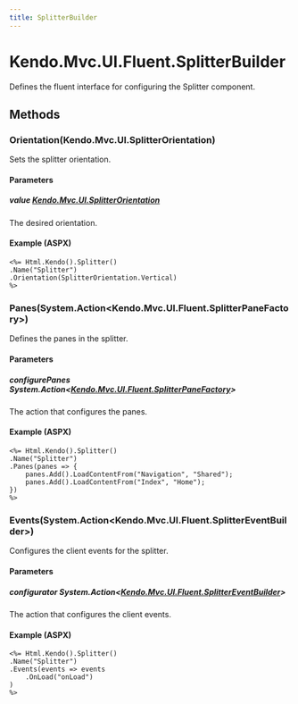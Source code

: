 ```yaml
---
title: SplitterBuilder
---
```


# Kendo.Mvc.UI.Fluent.SplitterBuilder
Defines the fluent interface for configuring the Splitter component.




## Methods


### Orientation(Kendo.Mvc.UI.SplitterOrientation)
Sets the splitter orientation.


#### Parameters

##### value [Kendo.Mvc.UI.SplitterOrientation](/api/aspnet-mvc/Kendo.Mvc.UI/SplitterOrientation)
The desired orientation.




#### Example (ASPX)
    <%= Html.Kendo().Splitter()
    .Name("Splitter")
    .Orientation(SplitterOrientation.Vertical)
    %>


### Panes(System.Action\<Kendo.Mvc.UI.Fluent.SplitterPaneFactory\>)
Defines the panes in the splitter.


#### Parameters

##### configurePanes System.Action<[Kendo.Mvc.UI.Fluent.SplitterPaneFactory](/api/aspnet-mvc/Kendo.Mvc.UI.Fluent/SplitterPaneFactory)>
The action that configures the panes.




#### Example (ASPX)
    <%= Html.Kendo().Splitter()
    .Name("Splitter")
    .Panes(panes => {
        panes.Add().LoadContentFrom("Navigation", "Shared");
        panes.Add().LoadContentFrom("Index", "Home");
    })
    %>


### Events(System.Action\<Kendo.Mvc.UI.Fluent.SplitterEventBuilder\>)
Configures the client events for the splitter.


#### Parameters

##### configurator System.Action<[Kendo.Mvc.UI.Fluent.SplitterEventBuilder](/api/aspnet-mvc/Kendo.Mvc.UI.Fluent/SplitterEventBuilder)>
The action that configures the client events.




#### Example (ASPX)
    <%= Html.Kendo().Splitter()
    .Name("Splitter")
    .Events(events => events
        .OnLoad("onLoad")
    )
    %>



